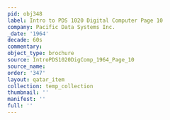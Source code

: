 ```yaml
---
pid: obj348
label: Intro to PDS 1020 Digital Computer Page 10
company: Pacific Data Systems Inc.
_date: '1964'
decade: 60s
commentary: 
object_type: brochure
source: IntroPDS1020DigComp_1964_Page_10
source_name: 
order: '347'
layout: qatar_item
collection: temp_collection
thumbnail: ''
manifest: ''
full: ''
---
```

